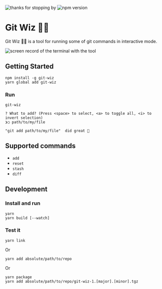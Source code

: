 ![thanks for stopping by](https://moshfeudev.wixsite.com/shield/_functions/view/git-wiz)
![npm version](https://img.shields.io/npm/v/git-wiz)

# Git Wiz 🧙‍♂️

Git Wiz 🧙‍♂️ is a tool for running some of git commands in interactive mode.

![screen record of the terminal with the tool](https://user-images.githubusercontent.com/3723951/92808490-75941500-f3c4-11ea-9ab0-e08072e9b178.gif)

## Getting Started

```shell
npm install -g git-wiz
yarn global add git-wiz
```

### Run

```shell
git-wiz

? What to add? (Press <space> to select, <a> to toggle all, <i> to invert selection)
❯◯ path/to/my/file

"git add path/to/my/file"  did great 🤟
```

## Supported commands

- `add`
- `reset`
- `stash`
- `diff`

## Development

### Install and run

```shell
yarn
yarn build [--watch]
```

### Test it

```shell
yarn link
```

Or

```shell
yarn add absolute/path/to/repo
```

Or

```shell
yarn package
yarn add absolute/path/to/repo/git-wiz-1.[major].[minor].tgz
```